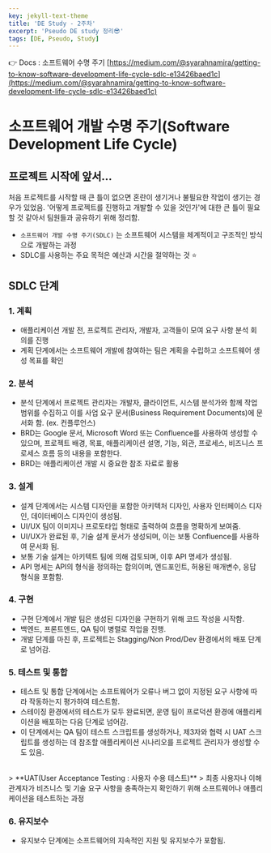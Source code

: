 ```yaml
---
key: jekyll-text-theme
title: 'DE Study - 2주차'
excerpt: 'Pseudo DE study 정리😎'
tags: [DE, Pseudo, Study]
---
```


👉 Docs : 소프트웨어 수명 주기 [https://medium.com/@syarahnamira/getting-to-know-software-development-life-cycle-sdlc-e13426baed1c](https://medium.com/@syarahnamira/getting-to-know-software-development-life-cycle-sdlc-e13426baed1c)




# 소프트웨어 개발 수명 주기(Software Development Life Cycle)

## 프로젝트 시작에 앞서...

처음 프로젝트를 시작할 때 큰 틀이 없으면 혼란이 생기거나 불필요한 작업이 생기는 경우가 있었음.
'어떻게 프로젝트를 진행하고 개발할 수 있을 것인가'에 대한 큰 틀이 필요할 것 같아서 팀원들과 공유하기 위해 정리함.

* `소프트웨어 개발 수명 주기(SDLC)` 는 소프트웨어 시스템을 체계적이고 구조적인 방식으로 개발하는 과정
* SDLC를 사용하는 주요 목적은 예산과 시간을 절약하는 것 :star:

## SDLC 단계

### 1.  계획
* 애플리케이션 개발 전, 프로젝트 관리자, 개발자, 고객들이 모여 요구 사항 분석 회의를 진행
* 계획 단계에서는 소프트웨어 개발에 참여하는 팀은 계획을 수립하고 소프트웨어 생성 목표를 확인

### 2. 분석
* 분석 단계에서 프로젝트 관리자는 개발자, 클라이언트, 시스템 분석가와 함께 작업 범위를 수집하고 이를 사업 요구 문서(Business Requirement Documents)에 문서화 함. (ex. 컨플루언스)
* BRD는 Google 문서, Microsoft Word 또는 Confluence를 사용하여 생성할 수 있으며, 프로젝트 배경, 목표, 애플리케이션 설명, 기능, 외관, 프로세스, 비즈니스 프로세스 흐름 등의 내용을 포함한다.
* BRD는 애플리케이션 개발 시 중요한 참조 자료로 활용

### 3. 설계
* 설계 단계에서는 시스템 디자인을 포함한 아키텍처 디자인, 사용자 인터페이스 디자인, 데이터베이스 디자인이 생성됨.
* UI/UX 팀이 이미지나 프로토타입 형태로 출력하여 흐름을 명확하게 보여줌.
* UI/UX가 완료된 후, 기술 설계 문서가 생성되며, 이는 보통 Confluence를 사용하여 문서화 됨.
* 보통 기술 설계는 아키텍트 팀에 의해 검토되며, 이후 API 명세가 생성됨.
* API 명세는 API의 형식을 정의하는 합의이며, 엔드포인트, 허용된 매개변수, 응답 형식을 포함함.

### 4. 구현
* 구현 단계에서 개발 팀은 생성된 디자인을 구현하기 위해 코드 작성을 시작함. 
* 백엔드, 프론트엔드, QA 팀이 병렬로 작업을 진행.
* 개발 단계를 마친 후, 프로젝트는 Stagging/Non Prod/Dev 환경에서의 배포 단계로 넘어감.

### 5. 테스트 및 통합
* 테스트 및 통합 단계에서는 소프트웨어가 오류나 버그 없이 지정된 요구 사항에 따라 작동하는지 평가하여 테스트함.
* 스테이징 환경에서의 테스트가 모두 완료되면, 운영 팀이 프로덕션 환경에 애플리케이션을 배포하는 다음 단계로 넘어감.
* 이 단계에서는 QA 팀이 테스트 스크립트를 생성하거나, 제3자와 협력 시 UAT 스크립트를 생성하는 데 참조할 애플리케이션 시나리오를 프로젝트 관리자가 생성할 수도 있음.
<br>
> **UAT(User Acceptance Testing : 사용자 수용 테스트)**
> 최종 사용자나 이해관계자가 비즈니스 및 기술 요구 사항을 충족하는지 확인하기 위해 소프트웨어나 애플리케이션을 테스트하는 과정

### 6. 유지보수

* 유지보수 단계에는 소프트웨어의 지속적인 지원 및 유지보수가 포함됨.